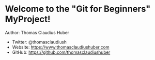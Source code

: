 # Welcome to the "Git for Beginners" MyProject!

Author: Thomas Claudius Huber
- Twitter: @thomasclaudiush
- Website: https://www.thomasclaudiushuber.com
- GitHub: https://github.com/thomasclaudiushuber
